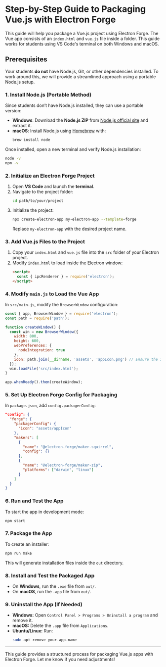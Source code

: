 # Step-by-Step Guide to Packaging Vue.js with Electron Forge

This guide will help you package a Vue.js project using Electron Forge. The Vue app consists of an `index.html` and `vue.js` file inside a folder. This guide works for students using VS Code's terminal on both Windows and macOS.

## Prerequisites

Your students **do not** have Node.js, Git, or other dependencies installed. To work around this, we will provide a streamlined approach using a portable Node.js setup.

### 1. **Install Node.js (Portable Method)**

Since students don’t have Node.js installed, they can use a portable version:
- **Windows**: Download the **Node.js ZIP** from [Node.js official site](https://nodejs.org/en/download) and extract it.
- **macOS**: Install Node.js using [Homebrew](https://brew.sh/) with:
  ```bash
  brew install node
  ```

Once installed, open a new terminal and verify Node.js installation:
```bash
node -v
npm -v
```

### 2. **Initialize an Electron Forge Project**

1. Open **VS Code** and launch the **terminal**.
2. Navigate to the project folder:
   ```bash
   cd path/to/your/project
   ```
3. Initialize the project:
   ```bash
   npx create-electron-app my-electron-app --template=forge
   ```
   Replace `my-electron-app` with the desired project name.

### 3. **Add Vue.js Files to the Project**

1. Copy your `index.html` and `vue.js` file into the `src` folder of your Electron project.
2. Modify `index.html` to load inside the Electron window:
   ```html
   <script>
     const { ipcRenderer } = require('electron');
   </script>
   ```

### 4. **Modify `main.js` to Load the Vue App**

In `src/main.js`, modify the `BrowserWindow` configuration:
```javascript
const { app, BrowserWindow } = require('electron');
const path = require('path');

function createWindow() {
  const win = new BrowserWindow({
    width: 800,
    height: 600,
    webPreferences: {
      nodeIntegration: true
    },
    icon: path.join(__dirname, 'assets', 'appIcon.png') // Ensure the icon path is correct
  });
  win.loadFile('src/index.html');
}

app.whenReady().then(createWindow);
```

### 5. **Set Up Electron Forge Config for Packaging**

In `package.json`, add `config.packagerConfig`:
```json
"config": {
  "forge": {
    "packagerConfig": {
      "icon": "assets/appIcon"
    },
    "makers": [
      {
        "name": "@electron-forge/maker-squirrel",
        "config": {}
      },
      {
        "name": "@electron-forge/maker-zip",
        "platforms": ["darwin", "linux"]
      }
    ]
  }
}
```

### 6. **Run and Test the App**

To start the app in development mode:
```bash
npm start
```

### 7. **Package the App**

To create an installer:
```bash
npm run make
```
This will generate installation files inside the `out` directory.

### 8. **Install and Test the Packaged App**

- On **Windows**, run the `.exe` file from `out/`.
- On **macOS**, run the `.app` file from `out/`.

### 9. **Uninstall the App (If Needed)**

- **Windows:** Open `Control Panel > Programs > Uninstall a program` and remove it.
- **macOS:** Delete the `.app` file from `Applications`.
- **Ubuntu/Linux:** Run:
  ```bash
  sudo apt remove your-app-name
  ```

---

This guide provides a structured process for packaging Vue.js apps with Electron Forge. Let me know if you need adjustments!

